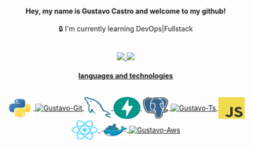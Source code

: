 <div align="center">
  <h4>Hey, my name is Gustavo Castro and welcome to my github!</h4>
  🔒 I'm currently learning DevOps|Fullstack
  <br />
</div>

<br />
<br />

<div align="center">
  <a href="https://github.com/gustavoocastro">
  <img height="170em" src="https://github-readme-stats-sigma-five.vercel.app/api?username=gustavoocastro&show_icons=true&theme=tokyonight&include_all_commits=true&count_private=true"/>
  <img height="100em" src="https://github-readme-stats-sigma-five.vercel.app/api/top-langs/?username=gustavoocastro&layout=compact&langs_count=7&theme=tokyonight"/>
</div>

<div align="center">
  <h4>languages ​​and technologies</h4>
</div>

<div align="center"><br>
  <img align="center" alt="Gustavo-Python" height="45" width="55"
       src="https://github.com/devicons/devicon/blob/v2.16.0/icons/python/python-original.svg" />
  <img align="center" alt="Gustavo-Git" height="45" width="55"
       src="https://cdn.jsdelivr.net/gh/devicons/devicon/icons/git/git-original.svg" />
  <img align="center" alt="Gustavo-Mysql" height="45" width="55"
       src="https://github.com/devicons/devicon/blob/v2.16.0/icons/mysql/mysql-original.svg" />
  <img align="center" alt="Gustavo-Fastapi" height="45" width="55"
       src="https://github.com/devicons/devicon/blob/v2.16.0/icons/fastapi/fastapi-original.svg" />
  <img align="center" alt="Gustavo-Postgresql" height="45" width="55"
       src="https://github.com/devicons/devicon/blob/v2.16.0/icons/postgresql/postgresql-original.svg" />
  <img align="center" alt="Gustavo-Ts" height="45" width="55"
       src="https://cdn.jsdelivr.net/gh/devicons/devicon/icons/typescript/typescript-original.svg" />
  <img align="center" alt="Gustavo-Js" height="45" width="55"
       src="https://github.com/devicons/devicon/blob/v2.16.0/icons/javascript/javascript-original.svg" />
  <img align="center" alt="Gustavo-React" height="45" width="55"
       src="https://github.com/devicons/devicon/blob/v2.16.0/icons/react/react-original.svg" />
  <img align="center" alt="Gustavo-Docker" height="45" width="55"
       src="https://github.com/devicons/devicon/blob/v2.16.0/icons/docker/docker-original.svg" />
  <img align="center" alt="Gustavo-Aws" height="45" width="55"
       src="https://upload.wikimedia.org/wikipedia/commons/thumb/9/93/Amazon_Web_Services_Logo.svg/1200px-Amazon_Web_Services_Logo.svg.png" />
</div>
  
##
